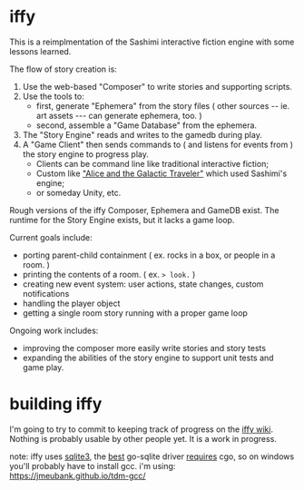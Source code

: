 # iffy
This is a reimplmentation of the Sashimi interactive fiction engine with some lessons learned. 

The flow of story creation is:
1. Use the web-based "Composer" to write stories and supporting scripts.
2. Use the tools to: 
    - first, generate "Ephemera" from the story files ( other sources -- ie. art assets --- can generate ephemera, too. )
    - second, assemble a "Game Database" from the ephemera.
3. The "Story Engine" reads and writes to the gamedb during play.
4. A "Game Client" then sends commands to ( and listens for events from ) the story engine to progress play.
    - Clients can be command line like traditional interactive fiction;
    - Custom like ["Alice and the Galactic Traveler"](https://evermany.itch.io/alice) which used Sashimi's engine;
    - or someday Unity, etc.

Rough versions of the iffy Composer, Ephemera and GameDB exist. The runtime for the Story Engine exists, but it lacks a game loop. 

Current goals include:
* porting parent-child containment ( ex. rocks in a box, or people in a room. )
* printing the contents of a room. ( ex. `> look.` )
* creating new event system: user actions, state changes, custom notifications
* handling the player object 
* getting a single room story running with a proper game loop

Ongoing work includes:
* improving the composer more easily write stories and story tests
* expanding the abilities of the story engine to support unit tests and game play.

# building iffy
I'm going to try to commit to keeping track of progress on the [iffy wiki](https://github.com/ionous/iffy/wiki). Nothing is probably usable by other people yet. It is a work in progress.

note: iffy uses [sqlite3](https://www.sqlite.org/index.html), the [best](https://en.wikipedia.org/wiki/Highlander_(film)) go-sqlite driver [requires](https://github.com/mattn/go-sqlite3/issues/467) cgo, so on windows you'll probably have to install gcc. i'm using: https://jmeubank.github.io/tdm-gcc/
